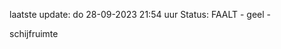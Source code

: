 laatste update: 
do 28-09-2023 21:54   uur 
Status: FAALT - geel - 
<div class="service Y">schijfruimte</div>